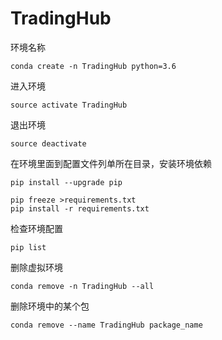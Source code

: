 # TradingHub

环境名称
```
conda create -n TradingHub python=3.6
```
进入环境
```
source activate TradingHub
```
退出环境
```
source deactivate
```

在环境里面到配置文件列单所在目录，安装环境依赖
```
pip install --upgrade pip

pip freeze >requirements.txt
pip install -r requirements.txt
```
检查环境配置
```
pip list
```
删除虚拟环境
```
conda remove -n TradingHub --all
```
删除环境中的某个包
```
conda remove --name TradingHub package_name
```
